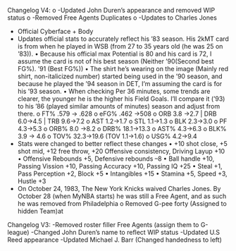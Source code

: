 Changelog V4: 
o	-Updated John Duren’s appearance and removed WIP status
o	-Removed Free Agents Duplicates
o	-Updates to Charles Jones
-	Official Cyberface + Body
-	Updates official stats to accurately reflect his ’83 season. His 2kMT card is from when he played in WSB (from 27 to 35 years old (he was 25 on ’83)). 
•	Because his official max Potential is 80 and his card is 72, I assume the card is not of his best season (Neither ’90(Second best FG%). ’91 (Best FG%))
•	The shirt he’s wearing on the image (Mainly red shirt, non-italicized number)  started being used in the ’90 season, and because he played the ’94 season in DET, I’m assuming the card is for his ’93 season.
•	When checking Per 36 minutes, some trends are clearer, the younger he is the higher his Field Goals. I’ll compare it (’93) to his ’86 (played similar amounts of minutes) season and adjust from there.
o	FT% .579 -> .628
o	eFG% .462 ->508
o	ORB 3.8 ->2.7 | DRB 6.0->4.5 | TRB 9.6->7.2
o	AST 1.2->1.7
o	STL 1.1->1.3
o	BLK 2.3->3.0
o	PF 4.3->5.3
o	ORB% 8.0 ->8.2
o	DRB% 18.1->13.3
o	AST% 4.3->6.3
o	BLK% 3.9 -> 4.6
o	TOV% 32.3->19.6 (TOV 1.1->1.6)
o	USG% 4.2->9.4
-	Stats were changed to better reflect these changes
•	+10 shot close, +5 shot mid, +12 free throw, +20 Offensive consistency, Driving Layup +10
•	Offensive Rebounds +5, Defensive rebounds –8
•	Ball handle +10, Passing Vission +10, Passing Accuracy +10, Passing IQ +25
•	Steal +1, Pass Perception +2, Block +5
•	Intangibles +15
•	Stamina +5, Speed +3, Hustle +3
-	On October 24, 1983, The New York Knicks waived Charles Jones. By October 28 (when MyNBA starts) he was still a Free Agent, and as such he was removed from Philadelphia
o	Removed G-pee forty (Assigned to hidden Team)at

Changelog V3: 
-Removed roster filler Free Agents (assign them to G-league)
-Changed John Duren’s name to reflect WIP status
-Updated U.S Reed appearance
-Updated Michael J. Barr (Changed handedness to left)
